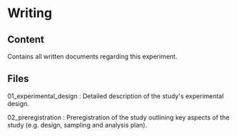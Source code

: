 # Writing
## Content
Contains all written documents regarding this experiment.

## Files
01_experimental_design    : Detailed description of the study's experimental design.

02_preregistration : Preregistration of the study outlining key aspects of the study (e.g. design, sampling and analysis plan).
